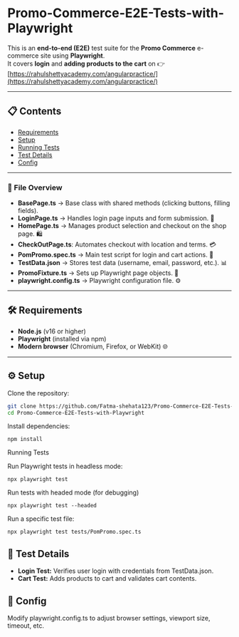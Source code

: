 # Promo-Commerce-E2E-Tests-with-Playwright

This is an **end-to-end (E2E)** test suite for the **Promo Commerce** e-commerce site using **Playwright**.  
It covers **login** and **adding products to the cart** on  👉 [https://rahulshettyacademy.com/angularpractice/](https://rahulshettyacademy.com/angularpractice/) 

---

## 📋 Contents
- [Requirements](#-requirements-)
- [Setup](#-setup-)
- [Running Tests](#-running-tests-)
- [Test Details](#-test-details-)
- [Config](#-config-)
---

### 🧰 File Overview

- **BasePage.ts** → Base class with shared methods (clicking buttons, filling fields).  
- **LoginPage.ts** → Handles login page inputs and form submission. 🔐  
- **HomePage.ts** → Manages product selection and checkout on the shop page. 🛍️
- **CheckOutPage.ts**: Automates checkout with location and terms. 💳
- **PomPromo.spec.ts** → Main test script for login and cart actions. 🧪  
- **TestData.json** → Stores test data (username, email, password, etc.). 📊  
- **PromoFixture.ts** → Sets up Playwright page objects. 🔄  
- **playwright.config.ts** → Playwright configuration file. ⚙️  

---

## 🛠️ Requirements

- **Node.js** (v16 or higher)  
- **Playwright** (installed via npm)  
- **Modern browser** (Chromium, Firefox, or WebKit) 🌐  

---

## ⚙️ Setup

Clone the repository:

```bash
git clone https://github.com/Fatma-shehata123/Promo-Commerce-E2E-Tests-with-Playwright.git
cd Promo-Commerce-E2E-Tests-with-Playwright
```
Install dependencies:
```
npm install
```
Running Tests

Run Playwright tests in headless mode:
```
npx playwright test
```

Run tests with headed mode (for debugging)
```
npx playwright test --headed
```
Run a specific test file:
```
npx playwright test tests/PomPromo.spec.ts
```

## 📝 Test Details
- **Login Test:** Verifies user login with credentials from TestData.json.
- **Cart Test:** Adds products to cart and validates cart contents.

## 🔧 Config
Modify playwright.config.ts to adjust browser settings, viewport size, timeout, etc.
